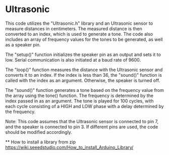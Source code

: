 # Ultrasonic

This code utilizes the "Ultrasonic.h" library and an Ultrasonic sensor to measure distances in centimeters. The measured distance is then converted to an index, which is used to generate a tone. The code also includes an array of frequency values for the tones to be generated, as well as a speaker pin.

The "setup()" function initializes the speaker pin as an output and sets it to low. Serial communication is also initiated at a baud rate of 9600.

The "loop()" function measures the distance with the Ultrasonic sensor and converts it to an index. If the index is less than 36, the "sound()" function is called with the index as an argument. Otherwise, the speaker is turned off.

The "sound()" function generates a tone based on the frequency value from the array using the tone() function. The frequency is determined by the index passed in as an argument. The tone is played for 100 cycles, with each cycle consisting of a HIGH and LOW phase with a delay determined by the frequency.

Note: This code assumes that the Ultrasonic sensor is connected to pin 7, and the speaker is connected to pin 3. If different pins are used, the code should be modified accordingly.


** How to install a library from zip
https://wiki.seeedstudio.com/How_to_install_Arduino_Library/
